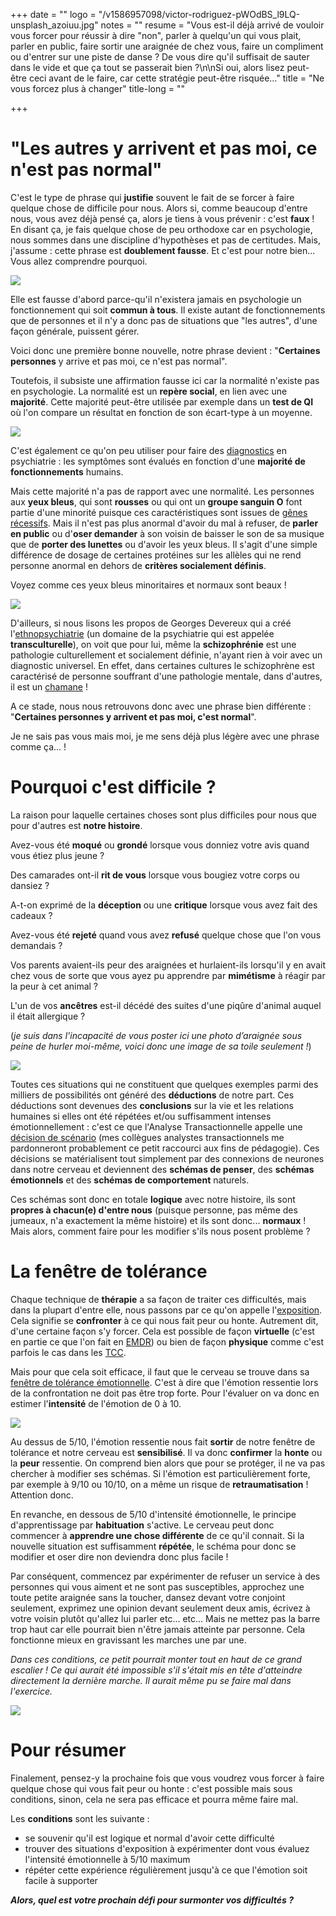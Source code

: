 +++
date = ""
logo = "/v1586957098/victor-rodriguez-pWOdBS_l9LQ-unsplash_azoiuu.jpg"
notes = ""
resume = "Vous est-il déjà arrivé de vouloir vous forcer pour réussir à dire \"non\", parler à quelqu'un qui vous plait, parler en public, faire sortir une araignée de chez vous, faire un compliment ou d'entrer sur une piste de danse ? De vous dire qu'il suffisait de sauter dans le vide et que ça tout se passerait bien ?\n\nSi oui, alors lisez peut-être ceci avant de le faire, car cette stratégie peut-être risquée..."
title = "Ne vous forcez plus à changer"
title-long = ""

+++
# "Les autres y arrivent et pas moi, ce n'est pas normal"

C'est le type de phrase qui **justifie** souvent le fait de se forcer à faire quelque chose de difficile pour nous. Alors si, comme beaucoup d'entre nous, vous avez déjà pensé ça, alors je tiens à vous prévenir : c'est **faux** ! En disant ça, je fais quelque chose de peu orthodoxe car en psychologie, nous sommes dans une discipline d'hypothèses et pas de certitudes. Mais, j'assume : cette phrase est **doublement fausse**. Et c'est pour notre bien... Vous allez comprendre pourquoi.

![](https://res.cloudinary.com/catherinetardella/v1586943887/free-to-use-sounds-zXn-zUztOhU-unsplash_z6grsz.jpg)

Elle est fausse d'abord parce-qu'il n'existera jamais en psychologie un fonctionnement qui soit **commun à tous**. Il existe autant de fonctionnements que de personnes et il n'y a donc pas de situations que "les autres", d'une façon générale, puissent gérer.

Voici donc une première bonne nouvelle, notre phrase devient : "**Certaines personnes** y arrive et pas moi, ce n'est pas normal".

Toutefois, il subsiste une affirmation fausse ici car la normalité n'existe pas en psychologie. La normalité est un **repère social**, en lien avec une **majorité**. Cette majorité peut-être utilisée par exemple dans un **test de QI** où l'on compare un résultat en fonction de son écart-type à un moyenne.

![](https://res.cloudinary.com/catherinetardella/v1586942448/QI_w9mp1e.jpg)

C'est également ce qu'on peu utiliser pour faire des [diagnostics](https://ct-psy.com/posts/la-question-du-diagnostic/) en psychiatrie : les symptômes sont évalués en fonction d'une **majorité de fonctionnements** humains.

Mais cette majorité n'a pas de rapport avec une normalité. Les personnes aux **yeux bleus**, qui sont **rousses** ou qui ont un **groupe sanguin O** font partie d'une minorité puisque ces caractéristiques sont issues de [gênes récessifs](https://www.everzen.fr/determine-complique-02988707.htm). Mais il n'est pas plus anormal d'avoir du mal à refuser, de **parler en public** ou d'**oser demander** à son voisin de baisser le son de sa musique que de **porter des lunettes** ou d'avoir les yeux bleus. Il s'agit d'une simple différence de dosage de certaines protéines sur les allèles qui ne rend personne anormal en dehors de **critères socialement définis**.

Voyez comme ces yeux bleus minoritaires et normaux sont beaux !

![](https://res.cloudinary.com/catherinetardella/v1586942344/drew-graham-cTKGZJTMJQU-unsplash_exo0pa.jpg)

D'ailleurs, si nous lisons les propos de Georges Devereux qui a créé l'[ethnopsychiatrie](https://fr.wikipedia.org/wiki/Ethnopsychiatrie) (un domaine de la psychiatrie qui est appelée **transculturelle**), on voit que pour lui, même la **schizophrénie** est une pathologie culturellement et socialement définie, n'ayant rien à voir avec un diagnostic universel. En effet, dans certaines cultures le schizophrène est caractérisé de personne souffrant d'une pathologie mentale, dans d'autres, il est un [chamane](https://www.entites.fr/chamane/) !

A ce stade, nous nous retrouvons donc avec une phrase bien différente : "**Certaines personnes y arrivent et pas moi, c'est normal**".

Je ne sais pas vous mais moi, je me sens déjà plus légère avec une phrase comme ça... !

# Pourquoi c'est difficile ?

La raison pour laquelle certaines choses sont plus difficiles pour nous que pour d'autres est **notre histoire**.

Avez-vous été **moqué** ou **grondé** lorsque vous donniez votre avis quand vous étiez plus jeune ?

Des camarades ont-il **rit de vous** lorsque vous bougiez votre corps ou dansiez ?

A-t-on exprimé de la **déception** ou une **critique** lorsque vous avez fait des cadeaux ?

Avez-vous été **rejeté** quand vous avez **refusé** quelque chose que l'on vous demandais ?

Vos parents avaient-ils peur des araignées et hurlaient-ils lorsqu'il y en avait chez vous de sorte que vous ayez pu apprendre par **mimétisme** à réagir par la peur à cet animal ?

L'un de vos **ancêtres** est-il décédé des suites d'une piqûre d'animal auquel il était allergique ?

(_je suis dans l'incapacité de vous poster ici une photo d’araignée sous peine de hurler moi-même, voici donc une image de sa toile seulement !_)

![](https://res.cloudinary.com/catherinetardella/v1586942547/nicolas-picard--lp8sTmF9HA-unsplash_yrgts3.jpg)

Toutes ces situations qui ne constituent que quelques exemples parmi des milliers de possibilités ont généré des **déductions** de notre part. Ces déductions sont devenues des **conclusions** sur la vie et les relations humaines si elles ont été répétées et/ou suffisamment intenses émotionnellement : c'est ce que l'Analyse Transactionnelle appelle une [décision de scénario](https://www.integrativetherapy.com/fr/articles.php?id=8) (mes collègues analystes transactionnels me pardonneront probablement ce petit raccourci aux fins de pédagogie). Ces décisions se matérialisent tout simplement par des connexions de neurones dans notre cerveau et deviennent des **schémas de penser**, des **schémas émotionnels** et des **schémas de comportement** naturels.

Ces schémas sont donc en totale **logique** avec notre histoire, ils sont **propres à chacun(e) d'entre nous** (puisque personne, pas même des jumeaux, n'a exactement la même histoire) et ils sont donc... **normaux** ! Mais alors, comment faire pour les modifier s'ils nous posent problème ?

# La fenêtre de tolérance

Chaque technique de **thérapie** a sa façon de traiter ces difficultés, mais dans la plupart d'entre elle, nous passons par ce qu'on appelle l'[exposition](https://tcc.apprendre-la-psychologie.fr/la-technique-d-exposition.html). Cela signifie se **confronter** à ce qui nous fait peur ou honte. Autrement dit, d'une certaine façon s'y forcer. Cela est possible de façon **virtuelle** (c'est en partie ce que l'on fait en [EMDR](https://ct-psy.com/pages/l-emdr/)) ou bien de façon **physique** comme c'est parfois le cas dans les [TCC](https://fr.wikipedia.org/wiki/Th%C3%A9rapie_cognitivo-comportementale).

Mais pour que cela soit efficace, il faut que le cerveau se trouve dans sa [fenêtre de tolérance émotionnelle](https://nospensees.fr/notre-fenetre-de-tolerance-quest-ce-que-cest-et-comment-cela-nous-affecte-t-il/). C'est à dire que l'émotion ressentie lors de la confrontation ne doit pas être trop forte. Pour l'évaluer on va donc en estimer l'**intensité** de l'émotion de 0 à 10.

![](https://res.cloudinary.com/catherinetardella/v1586958753/markus-spiske-pwpVGQ-A5qI-unsplash_kwcia1.jpg)

Au dessus de 5/10, l'émotion ressentie nous fait **sortir** de notre fenêtre de tolérance et notre cerveau est **sensibilisé**. Il va donc **confirmer** la **honte** ou la **peur** ressentie. On comprend bien alors que pour se protéger, il ne va pas chercher à modifier ses schémas. Si l'émotion est particulièrement forte, par exemple à 9/10 ou 10/10, on a même un risque de **retraumatisation** ! Attention donc.

En revanche, en dessous de 5/10 d'intensité émotionnelle, le principe d'apprentissage par **habituation** s'active. Le cerveau peut donc commencer à **apprendre une chose différente** de ce qu'il connait. Si la nouvelle situation est suffisamment **répétée**, le schéma pour donc se modifier et oser dire non deviendra donc plus facile !

Par conséquent, commencez par expérimenter de refuser un service à des personnes qui vous aiment et ne sont pas susceptibles, approchez une toute petite araignée sans la toucher, dansez devant votre conjoint seulement, exprimez une opinion devant seulement deux amis, écrivez à votre voisin plutôt qu'allez lui parler etc... etc... Mais ne mettez pas la barre trop haut car elle pourrait bien n'être jamais atteinte par personne. Cela fonctionne mieux en gravissant les marches une par une.

_Dans ces conditions, ce petit pourrait monter tout en haut de ce grand escalier ! Ce qui aurait été impossible s'il s'était mis en tête d'atteindre directement la dernière marche. Il aurait même pu se faire mal dans l'exercice._

![](https://res.cloudinary.com/catherinetardella/v1586959469/jukan-tateisi-bJhT_8nbUA0-unsplash_vgfqks.jpg)

# Pour résumer

Finalement, pensez-y la prochaine fois que vous voudrez vous forcer à faire quelque chose qui vous fait peur ou honte : c'est possible mais sous conditions, sinon, cela ne sera pas efficace et pourra même faire mal.

Les **conditions** sont les suivante :

* se souvenir qu'il est logique et normal d'avoir cette difficulté
* trouver des situations d'exposition à expérimenter dont vous évaluez l'intensité émotionnelle à 5/10 maximum
* répéter cette expérience régulièrement jusqu'à ce que l'émotion soit facile à supporter

**_Alors, quel est votre prochain défi pour surmonter vos difficultés ?_**